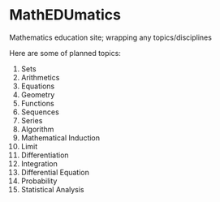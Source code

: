 # MathEDUmatics
Mathematics education site; wrapping any topics/disciplines

Here are some of planned topics:

1. Sets
2. Arithmetics
3. Equations
4. Geometry
5. Functions
6. Sequences
7. Series
8. Algorithm
9. Mathematical Induction
10. Limit
11. Differentiation
12. Integration
13. Differential Equation
14. Probability
15. Statistical Analysis
